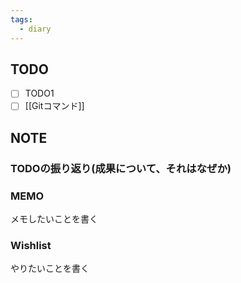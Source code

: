 ```yaml
---
tags:
  - diary
---
```


## TODO
- [ ] TODO1
- [ ] [[Gitコマンド]]
## NOTE
### TODOの振り返り(成果について、それはなぜか)



### MEMO
メモしたいことを書く


### Wishlist
やりたいことを書く
